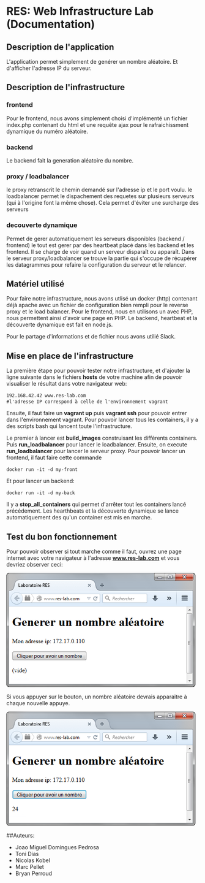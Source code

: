 # RES: Web Infrastructure Lab (Documentation)

## Description de l'application
L'application permet simplement de genérer un nombre aléatoire. Et d'afficher l'adresse IP du serveur.

## Description de l'infrastructure
### frontend
Pour le frontend, nous avons simplement choisi d'implémenté un fichier index.php contenant du html et une requête ajax pour le rafraichissment dynamique du numéro aléatoire.
### backend
Le backend fait la generation aléatoire du nombre.
### proxy / loadbalancer
le proxy retranscrit le chemin demandé sur l'adresse ip et le port voulu.
le loadbalancer permet le dispachement des requetes sur plusieurs serveurs (qui à l'origine font la même chose). Cela permet d'éviter une surcharge des serveurs
### decouverte dynamique
Permet de gerer automatiquement les serveurs disponibles (backend / frontend) le tout est gerer par des heartbeat placé dans les backend et les frontend. Il se charge de voir quand un serveur disparaît ou apparaît. Dans le serveur proxy/loadbalancer se trouve la partie qui s'occupe de récupérer les datagrammes pour refaire la configuration du serveur et le relancer.

## Matériel utilisé

Pour faire notre infrastructure, nous avons utlisé un docker (http) contenant déjà apache avec un fichier de configuration bien rempli pour le reverse proxy et le load balancer. Pour le frontend, nous en utilisons un avec PHP, nous permettent ainsi d'avoir une page en PHP. Le backend, heartbeat et la découverte dynamique est fait en node.js.

Pour le partage d'informations et de fichier nous avons utilié Slack.

## Mise en place de l'infrastructure

La première étape pour pouvoir tester notre infrastructure, et d'ajouter la ligne suivante dans le fichiers **hosts** de votre machine afin de pouvoir visualiser le résultat dans votre navigateur web:

	192.168.42.42 www.res-lab.com 
    #l'adresse IP correspond à celle de l'environnement vagrant

Ensuite, il faut faire un **vagrant up** puis **vagrant ssh** pour pouvoir entrer dans l'environnement vagrant. 
Pour pouvoir lancer tous les containers, il y a des scripts bash qui lancent toute l'infrastructure. 

Le premier à lancer est **build\_images** construisant les différents containers. Puis **run_loadbalancer** pour lancer le loadbalancer.  Ensuite, on execute **run\_loadbalancer** pour lancer le serveur proxy. Pour pouvoir lancer un frontend, il faut faire cette commande
	
	docker run -it -d my-front
Et pour lancer un backend:
	
	docker run -it -d my-back	
Il y a **stop\_all_containers** qui permet d'arrêter tout les containers lancé précédement.
Les hearthbeats et la découverte dynamique se lance automatiquement des qu'un container est mis en marche.

## Test du bon fonctionnement

Pour pouvoir observer si tout marche comme il faut, ouvrez une page internet avec votre 
navigateur à l'adresse **www.res-lab.com** et vous devriez observer ceci:

[![](images_document/front_start.png)](images_document/front_start.png)

Si vous appuyer sur le bouton, un nombre aléatoire devrais apparaitre à chaque nouvelle appuye.

[![](images_document/front.png)](images_document/front.png)




##Auteurs: 

- Joao Miguel Domingues Pedrosa
- Toni Dias
- Nicolas Kobel
- Marc Pellet
- Bryan Perroud
